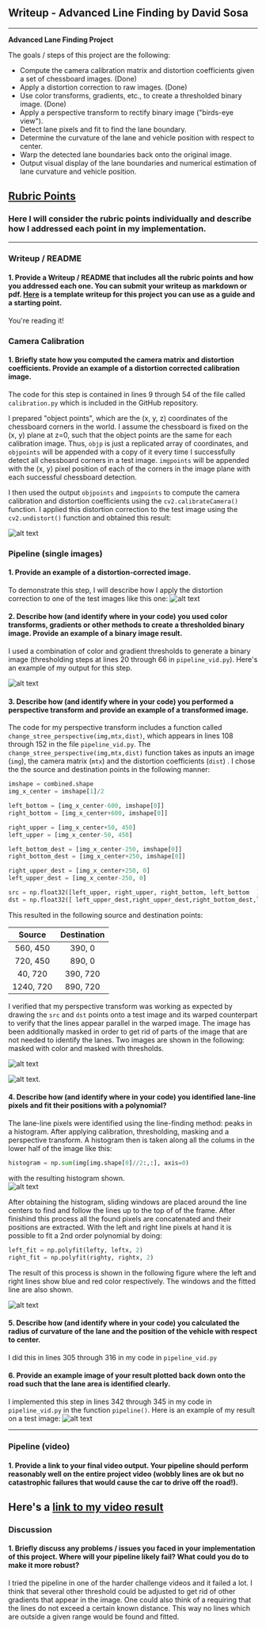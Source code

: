 ## Writeup - Advanced Line Finding by David Sosa 
---

**Advanced Lane Finding Project**

The goals / steps of this project are the following:

* Compute the camera calibration matrix and distortion coefficients given a set of chessboard images. (Done)
* Apply a distortion correction to raw images. (Done)
* Use color transforms, gradients, etc., to create a thresholded binary image. (Done)
* Apply a perspective transform to rectify binary image ("birds-eye view").
* Detect lane pixels and fit to find the lane boundary.
* Determine the curvature of the lane and vehicle position with respect to center.
* Warp the detected lane boundaries back onto the original image.
* Output visual display of the lane boundaries and numerical estimation of lane curvature and vehicle position.

[//]: # (Image References)

[image1]: ./output_images/original_undistorted.png "Undistorted"
[image2]: ./output_images/undistorted_image.png "Road Transformed"
[image3]: ./output_images/threholded_image.png "Binary Example"
[image4]: ./output_images/birdseye_color.png "Warp Example Color"
[image5]: ./output_images/birdseye_threshold.png "Warp Example Black"  
[image6]: ./output_images/histogram.png "Histogram"
[image7]: ./output_images/fitter_lines_wsquares_white.png "Fitted lines"
[image8]: ./output_images/final_image.png "final_image"


[video1]: ["Video"](https://youtu.be/01PSaf6LpNk)

## [Rubric Points](https://review.udacity.com/#!/rubrics/571/view)

### Here I will consider the rubric points individually and describe how I addressed each point in my implementation.  

---

### Writeup / README

#### 1. Provide a Writeup / README that includes all the rubric points and how you addressed each one.  You can submit your writeup as markdown or pdf.  [Here](https://github.com/udacity/CarND-Advanced-Lane-Lines/blob/master/writeup_template.md) is a template writeup for this project you can use as a guide and a starting point.  

You're reading it!

### Camera Calibration

#### 1. Briefly state how you computed the camera matrix and distortion coefficients. Provide an example of a distortion corrected calibration image.

The code for this step is contained in lines 9 through 54 of the file called `calibration.py` which is included in the GitHub repository.   

I prepared "object points", which are the (x, y, z) coordinates of the chessboard corners in the world. I assume the chessboard is fixed on the (x, y) plane at z=0, such that the object points are the same for each calibration image.  Thus, `objp` is just a replicated array of coordinates, and `objpoints` will be appended with a copy of it every time I successfully detect all chessboard corners in a test image. `imgpoints` will be appended with the (x, y) pixel position of each of the corners in the image plane with each successful chessboard detection.  

I then used the output `objpoints` and `imgpoints` to compute the camera calibration and distortion coefficients using the `cv2.calibrateCamera()` function. I applied this distortion correction to the test image using the `cv2.undistort()` function and obtained this result: 

![alt text][image1]

### Pipeline (single images)

#### 1. Provide an example of a distortion-corrected image.

To demonstrate this step, I will describe how I apply the distortion correction to one of the test images like this one:
![alt text][image2]

#### 2. Describe how (and identify where in your code) you used color transforms, gradients or other methods to create a thresholded binary image.  Provide an example of a binary image result.

I used a combination of color and gradient thresholds to generate a binary image (thresholding steps at lines 20 through 66 in `pipeline_vid.py`).  Here's an example of my output for this step. 

![alt text][image3]

#### 3. Describe how (and identify where in your code) you performed a perspective transform and provide an example of a transformed image.

The code for my perspective transform includes a function called `change_stree_perspective(img,mtx,dist)`, which appears in lines 108 through 152 in the file `pipeline_vid.py`.  The `change_stree_perspective(img,mtx,dist)` function takes as inputs an image (`img`), the camera matrix (`mtx`) and the distortion coefficients (`dist`) . I chose the the source and destination points in the following manner:

```python
imshape = combined.shape  
img_x_center = imshape[1]/2

left_bottom = [img_x_center-600, imshape[0]]
right_bottom = [img_x_center+600, imshape[0]]

right_upper = [img_x_center+50, 450]
left_upper = [img_x_center-50, 450]

left_bottom_dest = [img_x_center-250, imshape[0]]
right_bottom_dest = [img_x_center+250, imshape[0]]

right_upper_dest = [img_x_center+250, 0]
left_upper_dest = [img_x_center-250, 0]

src = np.float32([left_upper, right_upper, right_bottom, left_bottom  ])						
dst = np.float32([ left_upper_dest,right_upper_dest,right_bottom_dest,left_bottom_dest])
```

This resulted in the following source and destination points:

| Source        | Destination   | 
|:-------------:|:-------------:| 
| 560, 450      | 390, 0        | 
| 720, 450      | 890, 0      |
| 40, 720       | 390, 720      |
| 1240, 720     | 890, 720        |

I verified that my perspective transform was working as expected by drawing the `src` and `dst` points onto a test image and its warped counterpart to verify that the lines appear parallel in the warped image. The image has been additionally masked in order to get rid of parts of the image that are not needed to identify the lanes. Two images are shown in the following:  masked with color and masked with thresholds.  

![alt text][image4]

![alt text][image5].

#### 4. Describe how (and identify where in your code) you identified lane-line pixels and fit their positions with a polynomial?

The lane-line pixels were identified using the line-finding method: peaks in a histogram. After applying calibration, thresholding, masking and a perspective transform. A histogram then is taken along all the colums in the lower half of the image like this:

```python
histogram = np.sum(img[img.shape[0]//2:,:], axis=0)
```
with the resulting histogram shown.  
![alt text][image6]

After obtaining the histogram, sliding windows are placed around the line centers to find and follow the lines up to the top of of the frame. After finishind this process all the found pixels are concatenated and their positions are extracted. With the left and right line pixels at hand it is possible to fit a 2nd order polynomial by doing:

```python
left_fit = np.polyfit(lefty, leftx, 2)
right_fit = np.polyfit(righty, rightx, 2)
```

The result of this process is shown in the following figure where the left and right lines show blue and red color respectively. The windows and the fitted line are also shown.

![alt text][image7]
 
#### 5. Describe how (and identify where in your code) you calculated the radius of curvature of the lane and the position of the vehicle with respect to center.

I did this in lines 305 through 316 in my code in `pipeline_vid.py`

#### 6. Provide an example image of your result plotted back down onto the road such that the lane area is identified clearly.

I implemented this step in lines 342 through 345 in my code in `pipeline_vid.py` in the function `pipeline()`.  Here is an example of my result on a test image:
![alt text][image8]

---

### Pipeline (video)

#### 1. Provide a link to your final video output.  Your pipeline should perform reasonably well on the entire project video (wobbly lines are ok but no catastrophic failures that would cause the car to drive off the road!).

Here's a [link to my video result](https://youtu.be/01PSaf6LpNk)
---

### Discussion

#### 1. Briefly discuss any problems / issues you faced in your implementation of this project.  Where will your pipeline likely fail?  What could you do to make it more robust?

I tried the pipeline in one of the harder challenge videos and it failed a lot. I think that several other threshold could be adjusted to get rid of other gradients that appear in the image. One could also think of a requiring that the lines do not exceed a certain known distance. This way no lines which are outside a given range would be found and fitted.   